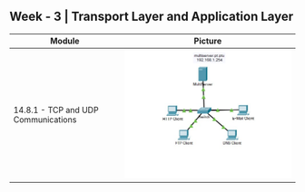 ## Week - 3 | Transport Layer and Application Layer

| Module | Picture  |
|--|--|
|14.8.1 - TCP and UDP Communications |![Alt text](./img/1481.jpg) |

